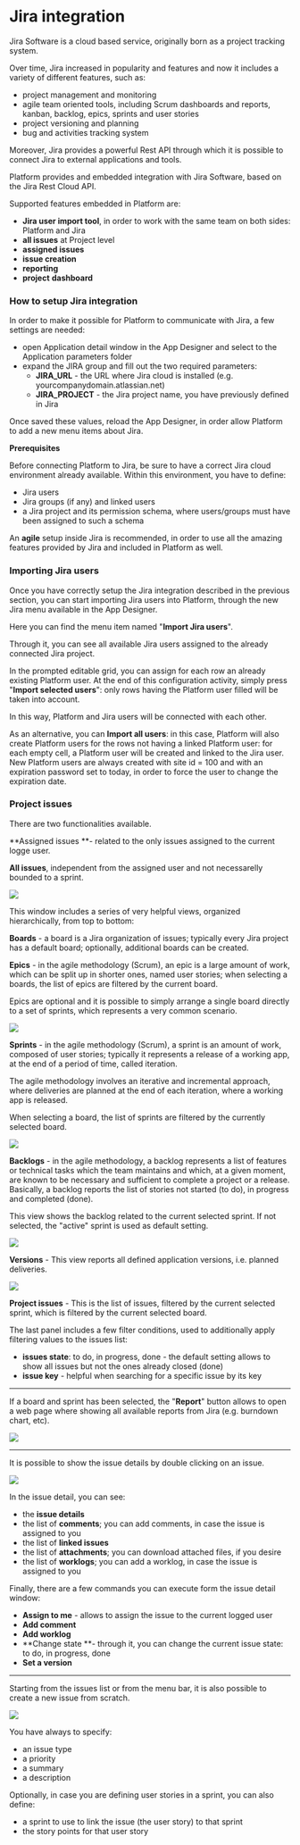 # Jira integration

Jira Software is a cloud based service, originally born as a project tracking system.

Over time, Jira increased in popularity and features and now it includes a variety of different features, such as:

* project management and monitoring
* agile team oriented tools, including Scrum dashboards and reports, kanban, backlog, epics, sprints and user stories
* project versioning and planning 
* bug and activities tracking system

Moreover, Jira provides a powerful Rest API through which it is possible to connect Jira to external applications and tools.

Platform provides and embedded integration with Jira Software, based on the Jira Rest Cloud API.

Supported features embedded in Platform are:

* **Jira user import tool**, in order to work with the same team on both sides: Platform and Jira
* **all issues** at Project level
* **assigned issues**
* **issue creation**
* **reporting**
* **project** **dashboard**

### How to setup Jira integration

In order to make it possible for Platform to communicate with Jira, a few settings are needed:

* open Application detail window in the App Designer and select to the Application parameters folder
* expand the JIRA group and fill out the two required parameters:
  * **JIRA\_URL** - the URL where Jira cloud is installed \(e.g. yourcompanydomain.atlassian.net\)
  * **JIRA\_PROJECT** - the Jira project name, you have previously defined in Jira

Once saved these values, reload the App Designer, in order allow Platform to add a new menu items about Jira.

**Prerequisites**

Before connecting Platform to Jira, be sure to have a correct Jira cloud environment already available. Within this environment, you have to define:

* Jira users
* Jira groups \(if any\) and linked users
* a Jira project and its permission schema, where users/groups must have been assigned to such a schema

An **agile** setup inside Jira is recommended, in order to use all the amazing features provided by Jira and included in Platform as well.

### Importing Jira users

Once you have correctly setup the Jira integration described in the previous section, you can start importing Jira users into Platform, through the new Jira menu available in the App Designer.

Here you can find the menu item named "**Import Jira users**".

Through it, you can see all available Jira users assigned to the already connected Jira project.

In the prompted editable grid, you can assign for each row an already existing Platform user. At the end of this configuration activity, simply press "**Import selected users**": only rows having the Platform user filled will be taken into account.

In this way, Platform and Jira users will be connected with each other.

As an alternative, you can **Import all users**: in this case, Platform will also create Platform users for the rows not having a linked Platform user: for each empty cell, a Platform user will be created and linked to the Jira user. New Platform users are always created with site id = 100 and with an expiration password set to today, in order to force the user to change the expiration date.

### Project issues

There are two functionalities available.

**Assigned issues **- related to the only issues assigned to the current logge user.

**All issues**, independent from the assigned user and not necessarelly bounded to a sprint.

![](/assets/issues.png)

This window includes a series of very helpful views, organized hierarchically, from top to bottom:

**Boards** - a board is a Jira organization of issues; typically every Jira project has a default board; optionally, additional boards can be created.

**Epics** - in the agile methodology \(Scrum\), an epic is a large amount of work, which can be split up in shorter ones, named user stories; when selecting a boards, the list of epics are filtered by the current board. 

Epics are optional and it is possible to simply arrange a single board directly to a set of sprints, which represents a very common scenario.

![](/assets/epics.png)

**Sprints** - in the agile methodology \(Scrum\), a sprint is an amount of work, composed of user stories; typically it represents a release of a working app, at the end of a period of time, called iteration. 

The agile methodology involves an iterative and incremental approach, where deliveries are planned at the end of each iteration, where a working app is released. 

When selecting a board, the list of sprints are filtered by the currently selected board.

![](/assets/sprints.png)

**Backlogs** - in the agile methodology, a backlog represents a list of features or technical tasks which the team maintains and which, at a given moment, are known to be necessary and sufficient to complete a project or a release. Basically, a backlog reports the list of stories not started \(to do\), in progress and completed \(done\). 

This view shows the backlog related to the current selected sprint. If not selected, the "active" sprint is used as default setting.

![](/assets/backlog.png)

**Versions** - This view reports all defined application versions, i.e. planned deliveries.

![](/assets/versions.png)

**Project issues** - This is the list of issues, filtered by the current selected sprint, which is filtered by the current selected board.

The last panel includes a few filter conditions, used to additionally apply filtering values to the issues list:

* **issues state**: to do, in progress, done - the default setting allows to show all issues but not the ones already closed \(done\)
* **issue key** - helpful when searching for a specific issue by its key

---

If a board and sprint has been selected, the "**Report**" button allows to open a web page where showing all available reports from Jira \(e.g. burndown chart, etc\).

![](/assets/j_report.png)

---

It is possible to show the issue details by double clicking on an issue.

![](/assets/issue.png)

In the issue detail, you can see:

* the **issue details**
* the list of **comments**; you can add comments, in case the issue is assigned to you
* the list of **linked issues**
* the list of **attachments**; you can download attached files, if you desire
* the list of **worklogs**; you can add a worklog, in case the issue is assigned to you

Finally, there are a few commands you can execute form the issue detail window:

* **Assign to me** - allows to assign the issue to the current logged user
* **Add comment**
* **Add worklog**
* **Change state **- through it, you can change the current issue state: to do, in progress, done
* **Set a version**

---

Starting from the issues list or from the menu bar, it is also possible to create a new issue from scratch.

![](/assets/newissue.png)

You have always to specify:

* an issue type
* a priority
* a summary
* a description

Optionally, in case you are defining user stories in a sprint, you can also define:

* a sprint to use to link the issue \(the user story\) to that sprint
* the story points for that user story



